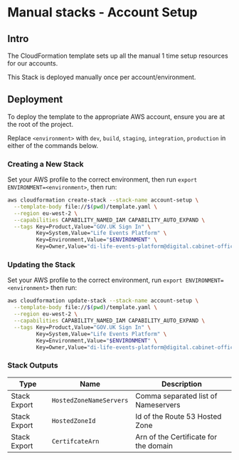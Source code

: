 # Manual stacks - Account Setup

## Intro

The CloudFormation template sets up all the manual 1 time setup resources for our accounts.

This Stack is deployed manually once per account/environment.

## Deployment

To deploy the template to the appropriate AWS account, ensure you are at the root of the project.

Replace `<environment>` with `dev`, `build`, `staging`, `integration`, `production` in either of the commands below.

### Creating a New Stack

Set your AWS profile to the correct environment, then run `export ENVIRONMENT=<environment>`, then run:

```bash
aws cloudformation create-stack --stack-name account-setup \
  --template-body file://$(pwd)/template.yaml \
  --region eu-west-2 \
  --capabilities CAPABILITY_NAMED_IAM CAPABILITY_AUTO_EXPAND \
  --tags Key=Product,Value="GOV.UK Sign In" \
         Key=System,Value="Life Events Platform" \
         Key=Environment,Value="$ENVIRONMENT" \
         Key=Owner,Value="di-life-events-platform@digital.cabinet-office.gov.uk"
```

### Updating the Stack

Set your AWS profile to the correct environment, run `export ENVIRONMENT=<environment>` then run:

```bash
aws cloudformation update-stack --stack-name account-setup \
  --template-body file://$(pwd)/template.yaml \
  --region eu-west-2 \
  --capabilities CAPABILITY_NAMED_IAM CAPABILITY_AUTO_EXPAND \
  --tags Key=Product,Value="GOV.UK Sign In" \
         Key=System,Value="Life Events Platform" \
         Key=Environment,Value="$ENVIRONMENT" \
         Key=Owner,Value="di-life-events-platform@digital.cabinet-office.gov.uk"
```

### Stack Outputs

| Type         | Name                    | Description                           |
|--------------|-------------------------|---------------------------------------|
| Stack Export | `HostedZoneNameServers` | Comma separated list of Nameservers   |
| Stack Export | `HostedZoneId`          | Id of the Route 53 Hosted Zone        |
| Stack Export | `CertifcateArn`         | Arn of the Certificate for the domain |
